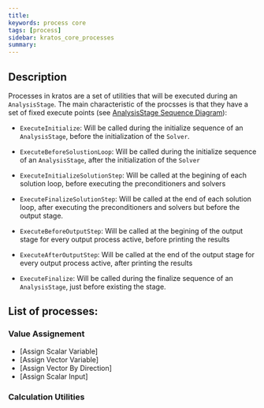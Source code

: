 ```yaml
---
title: 
keywords: process core
tags: [process]
sidebar: kratos_core_processes
summary: 
---
```


## Description

Processes in kratos are a set of utilities that will be executed during an `AnalysisStage`. The main characteristic of the procsses is that they have a set of fixed execute points (see [AnalysisStage Sequence Diagram](../Sequence_Diagrams/General/AnalysisStage)):

- `ExecuteInitialize`: Will be called during the initialize sequence of an `AnalysisStage`, before the initialization of the `Solver`.

- `ExecuteBeforeSolustionLoop`: Will be called during the initialize sequence of an `AnalysisStage`, after the initialization of the `Solver`

- `ExecuteInitializeSolutionStep`: Will be called at the begining of each solution loop, before executing the preconditioners and solvers

- `ExecuteFinalizeSolutionStep`: Will be called at the end of each solution loop, after executing the preconditioners and solvers but before the output stage.

- `ExecuteBeforeOutputStep`: Will be called at the begining of the output stage for every output process active, before printing the results

- `ExecuteAfterOutputStep`: Will be called at the end of the output stage for every output process active, after printing the results

- `ExecuteFinalize`: Will be called during the finalize sequence of an `AnalysisStage`, just before existing the stage.

## List of processes:

### Value Assignement

- [Assign Scalar Variable]
- [Assign Vector Variable]
- [Assign Vector By Direction]
- [Assign Scalar Input]

### Calculation Utilities